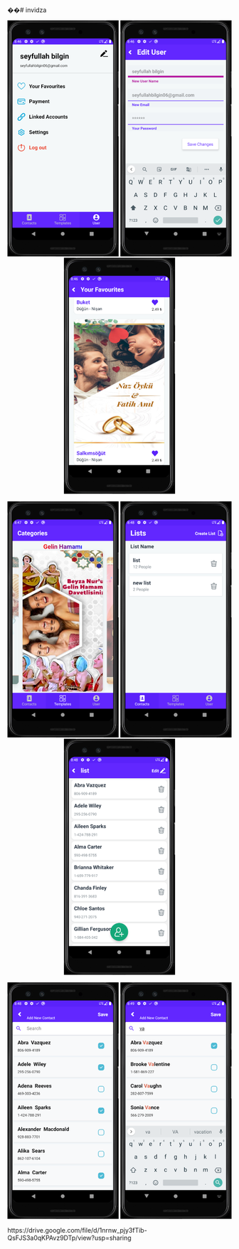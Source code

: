 ��# invidza
<p align="center">
  <img src="https://github.com/SeyfullahBilginn/invidza/blob/master/images/Android%20Emulator%20-%20Pixel_3_API_29_5554%203.10.2021%2023_46_09.png" width="250" title="hover text">
  <img src="https://github.com/SeyfullahBilginn/invidza/blob/master/images/Android%20Emulator%20-%20Pixel_3_API_29_5554%203.10.2021%2023_46_58.png" width="250" alt="accessibility text">
  <img src="https://github.com/SeyfullahBilginn/invidza/blob/master/images/Android%20Emulator%20-%20Pixel_3_API_29_5554%203.10.2021%2023_46_42.png" width="250" alt="accessibility text">

</p>

<p align="center">
  <img src="https://github.com/SeyfullahBilginn/invidza/blob/master/images/Android%20Emulator%20-%20Pixel_3_API_29_5554%203.10.2021%2023_47_20.png" width="250" title="hover text">
  <img src="https://github.com/SeyfullahBilginn/invidza/blob/master/images/Android%20Emulator%20-%20Pixel_3_API_29_5554%203.10.2021%2023_48_25.png" width="250" alt="accessibility text">
  <img src="https://github.com/SeyfullahBilginn/invidza/blob/master/images/Android%20Emulator%20-%20Pixel_3_API_29_5554%203.10.2021%2023_48_34.png" width="250" alt="accessibility text">

</p>

<p align="center">
  <img src="https://github.com/SeyfullahBilginn/invidza/blob/master/images/Android%20Emulator%20-%20Pixel_3_API_29_5554%203.10.2021%2023_48_46.png" width="250" title="hover text">
  <img src="https://github.com/SeyfullahBilginn/invidza/blob/master/images/Android%20Emulator%20-%20Pixel_3_API_29_5554%203.10.2021%2023_49_04.png" width="250" alt="accessibility text">
<p>https://drive.google.com/file/d/1nrnw_pjy3fTib-QsFJS3a0qKPAvz9DTp/view?usp=sharing</p>

</p>
